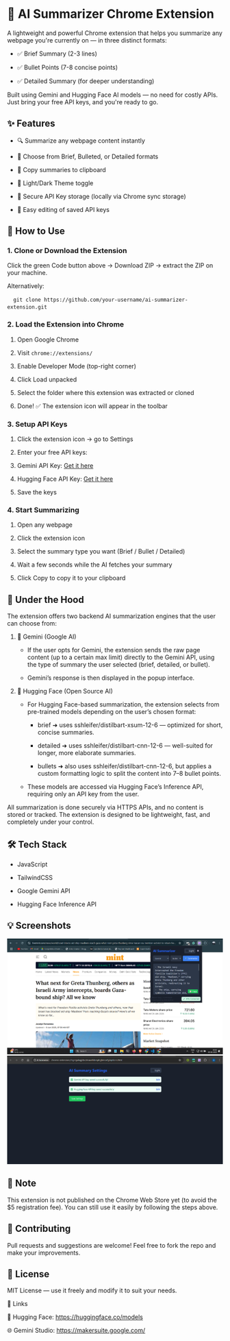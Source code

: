# 🧠 AI Summarizer Chrome Extension

A lightweight and powerful Chrome extension that helps you summarize any webpage you're currently on — in three distinct formats:

- ✅ Brief Summary (2-3 lines)

- ✅ Bullet Points (7-8 concise points)

- ✅ Detailed Summary (for deeper understanding)

Built using Gemini and Hugging Face AI models — no need for costly APIs. Just bring your free API keys, and you're ready to go.

## ✨ Features

- 🔍 Summarize any webpage content instantly

- 🎯 Choose from Brief, Bulleted, or Detailed formats

- 💾 Copy summaries to clipboard

- 🌙 Light/Dark Theme toggle

- 🔐 Secure API Key storage (locally via Chrome sync storage)

- 🔄 Easy editing of saved API keys


## 🚀 How to Use

### 1. Clone or Download the Extension

Click the green Code button above → Download ZIP → extract the ZIP on your machine.

Alternatively:

`   git clone https://github.com/your-username/ai-summarizer-extension.git  `

### 2. Load the Extension into Chrome

1. Open Google Chrome

2. Visit `chrome://extensions/`

3. Enable Developer Mode (top-right corner)

4. Click Load unpacked

5. Select the folder where this extension was extracted or cloned

6. Done! ✅ The extension icon will appear in the toolbar

### 3. Setup API Keys

1. Click the extension icon → go to Settings

2. Enter your free API keys:

3. Gemini API Key:  [Get it here](https://aistudio.google.com/app/apikey)

4. Hugging Face API Key: [Get it here](https://huggingface.co/settings/token)

5. Save the keys

### 4. Start Summarizing

1. Open any webpage

2. Click the extension icon

3. Select the summary type you want (Brief / Bullet / Detailed)

4. Wait a few seconds while the AI fetches your summary

5. Click Copy to copy it to your clipboard

## 🧠 Under the Hood

The extension offers two backend AI summarization engines that the user can choose from:

1. 🔹 Gemini (Google AI)

    - If the user opts for Gemini, the extension sends the raw page content (up to a certain max limit) directly to the Gemini API, using the type of summary the user selected (brief, detailed, or bullet).

    - Gemini’s response is then displayed in the popup interface.

2. 🔸 Hugging Face (Open Source AI)

    - For Hugging Face-based summarization, the extension selects from pre-trained models depending on the user’s chosen format:

        - brief ➜ uses sshleifer/distilbart-xsum-12-6 — optimized for short, concise summaries.

        - detailed ➜ uses sshleifer/distilbart-cnn-12-6 — well-suited for longer, more elaborate summaries.

        - bullets ➜ also uses sshleifer/distilbart-cnn-12-6, but applies a custom formatting logic to split the content into 7–8 bullet points.

    - These models are accessed via Hugging Face’s Inference API, requiring only an API key from the user.

All summarization is done securely via HTTPS APIs, and no content is stored or tracked. The extension is designed to be lightweight, fast, and completely under your control.

## 🛠 Tech Stack

- JavaScript

- TailwindCSS

- Google Gemini API

- Hugging Face Inference API


## 💡 Screenshots
![alt text](./assets/images/image.png)
![alt text](./assets/images/image-1.png)





## 📢 Note

This extension is not published on the Chrome Web Store yet (to avoid the $5 registration fee). You can still use it easily by following the steps above.

## 🤝 Contributing

Pull requests and suggestions are welcome! Feel free to fork the repo and make your improvements.

## 📄 License

MIT License — use it freely and modify it to suit your needs.

🔗 Links

🤖 Hugging Face: https://huggingface.co/models

🌐 Gemini Studio: https://makersuite.google.com/